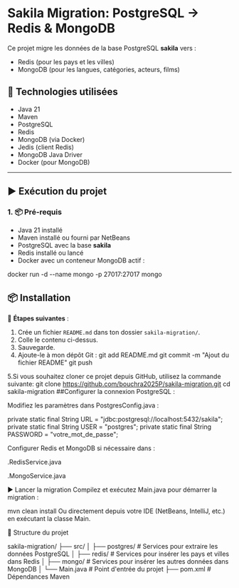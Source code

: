 # Sakila Migration: PostgreSQL → Redis & MongoDB

Ce projet migre les données de la base PostgreSQL **sakila** vers :
- Redis (pour les pays et les villes)
- MongoDB (pour les langues, catégories, acteurs, films)

## 🔧 Technologies utilisées

- Java 21
- Maven
- PostgreSQL
- Redis
- MongoDB (via Docker)
- Jedis (client Redis)
- MongoDB Java Driver
- Docker (pour MongoDB)

---

## ▶️ Exécution du projet

### 1. 📦 Pré-requis

- Java 21 installé
- Maven installé ou fourni par NetBeans
- PostgreSQL avec la base **sakila**
- Redis installé ou lancé
- Docker avec un conteneur MongoDB actif :

docker run -d --name mongo -p 27017:27017 mongo
## 📦 Installation

📁 **Étapes suivantes** :
1. Crée un fichier `README.md` dans ton dossier `sakila-migration/`.
2. Colle le contenu ci-dessus.
3. Sauvegarde.
4. Ajoute-le à mon dépôt Git :
      git add README.md
      git commit -m "Ajout du fichier README"
      git push


5.Si vous souhaitez cloner ce projet depuis GitHub, utilisez la commande suivante:
git clone https://github.com/bouchra2025P/sakila-migration.git
cd sakila-migration
##Configurer la connexion PostgreSQL :

Modifiez les paramètres dans PostgresConfig.java :

private static final String URL = "jdbc:postgresql://localhost:5432/sakila";
private static final String USER = "postgres";
private static final String PASSWORD = "votre_mot_de_passe";

Configurer Redis et MongoDB si nécessaire dans :

.RedisService.java

.MongoService.java

▶️ Lancer la migration
Compilez et exécutez Main.java pour démarrer la migration :


mvn clean install
Ou directement depuis votre IDE (NetBeans, IntelliJ, etc.) en exécutant la classe Main.

📁 Structure du projet

sakila-migration/
├── src/
│   ├── postgres/       # Services pour extraire les données PostgreSQL
│   ├── redis/          # Services pour insérer les pays et villes dans Redis
│   ├── mongo/          # Services pour insérer les autres données dans MongoDB
│   └── Main.java       # Point d'entrée du projet
├── pom.xml             # Dépendances Maven

